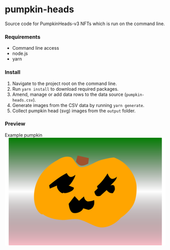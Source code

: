 # pumpkin-heads
Source code for PumpkinHeads-v3 NFTs which is run on the command line.

### Requirements

- Command line access
- node.js
- yarn

### Install

1) Navigate to the project root on the command line.
2) Run `yarn install` to download required packages.
3) Amend, manage or add data rows to the data source (`pumpkin-heads.csv`).
4) Generate images from the CSV data by running `yarn generate`.
5) Collect pumpkin head (svg) images from the `output` folder. 

### Preview
Example pumpkin
![sample pumpking](poc.svg)
